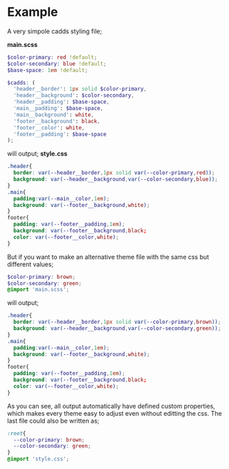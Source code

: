 # Example

A very simpole cadds styling file;

**main.scss**
```scss
$color-primary: red !default;
$color-secondary: blue !default;
$base-space: 1em !default;

$cadds: (
  'header__border': 1px solid $color-primary,
  'header__background': $color-secondary,
  'header__padding': $base-space,
  'main__padding': $base-space,
  'main__background': white,
  'footer__background': black,
  'footer__color': white,
  'footer__padding': $base-space
);
```

will output;
**style.css**
```css
.header{
  border: var(--header__border,1px solid var(--color-primary,red));
  background: var(--header__background,var(--color-secondary,blue));
}
.main{
  padding:var(--main__color,1em);
  background: var(--footer__background,white);
}
footer{
  padding: var(--footer__padding,1em);
  background: var(--footer__background,black;
  color: var(--footer__color,white);
}
```

But if you want to make an alternative theme file with the same css but different values;
```scss
$color-primary: brown;
$color-secondary: green;
@import 'main.scss';
```

will output;
```css
.header{
  border: var(--header__border,1px solid var(--color-primary,brown));
  background: var(--header__background,var(--color-secondary,green));
}
.main{
  padding:var(--main__color,1em);
  background: var(--footer__background,white);
}
footer{
  padding: var(--footer__padding,1em);
  background: var(--footer__background,black;
  color: var(--footer__color,white);
}
```

As you can see, all output automatically have defined custom properties, which makes every theme easy to adjust even without editting the css. The last file could also be written as;

```css
:root{
  --color-primary: brown;
  --color-secondary: green;
}
@import 'style.css';
```

